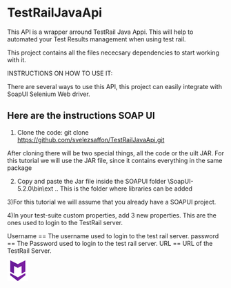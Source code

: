 # TestRailJavaApi

This API is a wrapper arround TestRail Java Appi. This will help to automated your Test Results management when using test rail.

This project contains all the files nececsary dependencies to start working with it.


INSTRUCTIONS ON HOW TO USE IT:

There are several ways to use this API, this project can easily integrate with SoapUI Selenium Web driver.

## Here are the instructions SOAP UI

1) Clone the code:
git clone https://github.com/svelezsaffon/TestRailJavaApi.git

After cloning there will be two special things, all the code or the uilt JAR. For this tutorial we will use the JAR file, since it contains everything in the same package

2) Copy and paste the Jar file inside the SOAPUI folder \SoapUI-5.2.0\bin\ext .. This is the folder where libraries can be added

3)For this tutorial we will assume that you already have a SOAPUI project.

4)In your test-suite custom properties, add 3 new properties. This are the ones used to login to the TestRail server.

Username == The username used to login to the test rail server.
password == The Password used to login to the test rail server.
URL      == URL of the TestRail Server.

![alt text](https://github.com/adam-p/markdown-here/raw/master/src/common/images/icon48.png "Logo Title Text 1")
